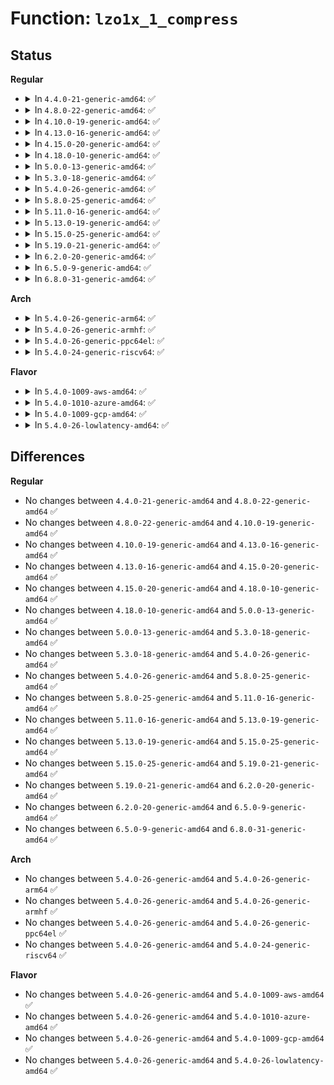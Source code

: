 # Function: <code>lzo1x_1_compress</code>

## Status
<b>Regular</b>
<ul>
<li>
<details>
<summary>In <code>4.4.0-21-generic-amd64</code>: ✅</summary>

```c
int lzo1x_1_compress(const unsigned char * in, size_t in_len, unsigned char * out, size_t * out_len, void * wrkmem)
```

```json
{
  "name": "lzo1x_1_compress",
  "collision_type": "Unique Global",
  "inline_type": "No",
  "funcs": [
    {
      "addr": 18446744071583096592,
      "name": "lzo1x_1_compress",
      "external": true,
      "loc": "lib/lzo/lzo1x_compress.c:216",
      "file": "lib/lzo/lzo1x_compress.c",
      "inline": "seen, unknown",
      "caller_inline": [],
      "caller_func": [
        "kernel/power/swap.c:lzo_compress_threadfn",
        "crypto/lzo.c:lzo_compress"
      ]
    }
  ],
  "symbols": [
    {
      "addr": 18446744071583096592,
      "name": "lzo1x_1_compress",
      "section": ".text",
      "bind": "STB_GLOBAL",
      "size": 534
    }
  ]
}
```
</details>
</li>
<li>
<details>
<summary>In <code>4.8.0-22-generic-amd64</code>: ✅</summary>

```c
int lzo1x_1_compress(const unsigned char * in, size_t in_len, unsigned char * out, size_t * out_len, void * wrkmem)
```

```json
{
  "name": "lzo1x_1_compress",
  "collision_type": "Unique Global",
  "inline_type": "No",
  "funcs": [
    {
      "addr": 18446744071583390800,
      "name": "lzo1x_1_compress",
      "external": true,
      "loc": "lib/lzo/lzo1x_compress.c:216",
      "file": "lib/lzo/lzo1x_compress.c",
      "inline": "seen, unknown",
      "caller_inline": [],
      "caller_func": [
        "kernel/power/swap.c:lzo_compress_threadfn",
        "crypto/lzo.c:lzo_compress"
      ]
    }
  ],
  "symbols": [
    {
      "addr": 18446744071583390800,
      "name": "lzo1x_1_compress",
      "section": ".text",
      "bind": "STB_GLOBAL",
      "size": 535
    }
  ]
}
```
</details>
</li>
<li>
<details>
<summary>In <code>4.10.0-19-generic-amd64</code>: ✅</summary>

```c
int lzo1x_1_compress(const unsigned char * in, size_t in_len, unsigned char * out, size_t * out_len, void * wrkmem)
```

```json
{
  "name": "lzo1x_1_compress",
  "collision_type": "Unique Global",
  "inline_type": "No",
  "funcs": [
    {
      "addr": 18446744071583516176,
      "name": "lzo1x_1_compress",
      "external": true,
      "loc": "lib/lzo/lzo1x_compress.c:216",
      "file": "lib/lzo/lzo1x_compress.c",
      "inline": "seen, unknown",
      "caller_inline": [],
      "caller_func": [
        "kernel/power/swap.c:lzo_compress_threadfn",
        "crypto/lzo.c:lzo_scompress",
        "crypto/lzo.c:lzo_compress"
      ]
    }
  ],
  "symbols": [
    {
      "addr": 18446744071583516176,
      "name": "lzo1x_1_compress",
      "section": ".text",
      "bind": "STB_GLOBAL",
      "size": 535
    }
  ]
}
```
</details>
</li>
<li>
<details>
<summary>In <code>4.13.0-16-generic-amd64</code>: ✅</summary>

```c
int lzo1x_1_compress(const unsigned char * in, size_t in_len, unsigned char * out, size_t * out_len, void * wrkmem)
```

```json
{
  "name": "lzo1x_1_compress",
  "collision_type": "Unique Global",
  "inline_type": "No",
  "funcs": [
    {
      "addr": 18446744071583537392,
      "name": "lzo1x_1_compress",
      "external": true,
      "loc": "lib/lzo/lzo1x_compress.c:216",
      "file": "lib/lzo/lzo1x_compress.c",
      "inline": "seen, unknown",
      "caller_inline": [],
      "caller_func": [
        "kernel/power/swap.c:lzo_compress_threadfn",
        "crypto/lzo.c:lzo_scompress",
        "crypto/lzo.c:lzo_compress"
      ]
    }
  ],
  "symbols": [
    {
      "addr": 18446744071583537392,
      "name": "lzo1x_1_compress",
      "section": ".text",
      "bind": "STB_GLOBAL",
      "size": 504
    }
  ]
}
```
</details>
</li>
<li>
<details>
<summary>In <code>4.15.0-20-generic-amd64</code>: ✅</summary>

```c
int lzo1x_1_compress(const unsigned char * in, size_t in_len, unsigned char * out, size_t * out_len, void * wrkmem)
```

```json
{
  "name": "lzo1x_1_compress",
  "collision_type": "Unique Global",
  "inline_type": "No",
  "funcs": [
    {
      "addr": 18446744071583722640,
      "name": "lzo1x_1_compress",
      "external": true,
      "loc": "lib/lzo/lzo1x_compress.c:216",
      "file": "lib/lzo/lzo1x_compress.c",
      "inline": "seen, unknown",
      "caller_inline": [],
      "caller_func": [
        "kernel/power/swap.c:lzo_compress_threadfn",
        "crypto/lzo.c:lzo_scompress",
        "crypto/lzo.c:lzo_compress"
      ]
    }
  ],
  "symbols": [
    {
      "addr": 18446744071583722640,
      "name": "lzo1x_1_compress",
      "section": ".text",
      "bind": "STB_GLOBAL",
      "size": 504
    }
  ]
}
```
</details>
</li>
<li>
<details>
<summary>In <code>4.18.0-10-generic-amd64</code>: ✅</summary>

```c
int lzo1x_1_compress(const unsigned char * in, size_t in_len, unsigned char * out, size_t * out_len, void * wrkmem)
```

```json
{
  "name": "lzo1x_1_compress",
  "collision_type": "Unique Global",
  "inline_type": "No",
  "funcs": [
    {
      "addr": 18446744071583940912,
      "name": "lzo1x_1_compress",
      "external": true,
      "loc": "lib/lzo/lzo1x_compress.c:216",
      "file": "lib/lzo/lzo1x_compress.c",
      "inline": "seen, unknown",
      "caller_inline": [],
      "caller_func": [
        "kernel/power/swap.c:lzo_compress_threadfn",
        "crypto/lzo.c:lzo_scompress",
        "crypto/lzo.c:lzo_compress"
      ]
    }
  ],
  "symbols": [
    {
      "addr": 18446744071583940912,
      "name": "lzo1x_1_compress",
      "section": ".text",
      "bind": "STB_GLOBAL",
      "size": 526
    }
  ]
}
```
</details>
</li>
<li>
<details>
<summary>In <code>5.0.0-13-generic-amd64</code>: ✅</summary>

```c
int lzo1x_1_compress(const unsigned char * in, size_t in_len, unsigned char * out, size_t * out_len, void * wrkmem)
```

```json
{
  "name": "lzo1x_1_compress",
  "collision_type": "Unique Global",
  "inline_type": "No",
  "funcs": [
    {
      "addr": 18446744071584025504,
      "name": "lzo1x_1_compress",
      "external": true,
      "loc": "lib/lzo/lzo1x_compress.c:216",
      "file": "lib/lzo/lzo1x_compress.c",
      "inline": "seen, unknown",
      "caller_inline": [],
      "caller_func": [
        "kernel/power/swap.c:lzo_compress_threadfn",
        "crypto/lzo.c:lzo_scompress",
        "crypto/lzo.c:lzo_compress"
      ]
    }
  ],
  "symbols": [
    {
      "addr": 18446744071584025504,
      "name": "lzo1x_1_compress",
      "section": ".text",
      "bind": "STB_GLOBAL",
      "size": 526
    }
  ]
}
```
</details>
</li>
<li>
<details>
<summary>In <code>5.3.0-18-generic-amd64</code>: ✅</summary>

```c
int lzo1x_1_compress(const unsigned char * in, size_t in_len, unsigned char * out, size_t * out_len, void * wrkmem)
```

```json
{
  "name": "lzo1x_1_compress",
  "collision_type": "Unique Global",
  "inline_type": "No",
  "funcs": [
    {
      "addr": 18446744071584210032,
      "name": "lzo1x_1_compress",
      "external": true,
      "loc": "lib/lzo/lzo1x_compress.c:366",
      "file": "lib/lzo/lzo1x_compress.c",
      "inline": "seen, unknown",
      "caller_inline": [],
      "caller_func": [
        "kernel/power/swap.c:lzo_compress_threadfn",
        "crypto/lzo.c:lzo_scompress",
        "crypto/lzo.c:lzo_compress"
      ]
    }
  ],
  "symbols": [
    {
      "addr": 18446744071584210032,
      "name": "lzo1x_1_compress",
      "section": ".text",
      "bind": "STB_GLOBAL",
      "size": 14
    }
  ]
}
```
</details>
</li>
<li>
<details>
<summary>In <code>5.4.0-26-generic-amd64</code>: ✅</summary>

```c
int lzo1x_1_compress(const unsigned char * in, size_t in_len, unsigned char * out, size_t * out_len, void * wrkmem)
```

```json
{
  "name": "lzo1x_1_compress",
  "collision_type": "Unique Global",
  "inline_type": "No",
  "funcs": [
    {
      "addr": 18446744071584344832,
      "name": "lzo1x_1_compress",
      "external": true,
      "loc": "lib/lzo/lzo1x_compress.c:368",
      "file": "lib/lzo/lzo1x_compress.c",
      "inline": "seen, unknown",
      "caller_inline": [],
      "caller_func": [
        "kernel/power/swap.c:lzo_compress_threadfn",
        "crypto/lzo.c:lzo_scompress",
        "crypto/lzo.c:lzo_compress"
      ]
    }
  ],
  "symbols": [
    {
      "addr": 18446744071584344832,
      "name": "lzo1x_1_compress",
      "section": ".text",
      "bind": "STB_GLOBAL",
      "size": 14
    }
  ]
}
```
</details>
</li>
<li>
<details>
<summary>In <code>5.8.0-25-generic-amd64</code>: ✅</summary>

```c
int lzo1x_1_compress(const unsigned char * in, size_t in_len, unsigned char * out, size_t * out_len, void * wrkmem)
```

```json
{
  "name": "lzo1x_1_compress",
  "collision_type": "Unique Global",
  "inline_type": "No",
  "funcs": [
    {
      "addr": 18446744071584756048,
      "name": "lzo1x_1_compress",
      "external": true,
      "loc": "lib/lzo/lzo1x_compress.c:381",
      "file": "lib/lzo/lzo1x_compress.c",
      "inline": "seen, unknown",
      "caller_inline": [],
      "caller_func": [
        "kernel/power/swap.c:lzo_compress_threadfn",
        "crypto/lzo.c:lzo_scompress",
        "crypto/lzo.c:lzo_compress"
      ]
    }
  ],
  "symbols": [
    {
      "addr": 18446744071584756048,
      "name": "lzo1x_1_compress",
      "section": ".text",
      "bind": "STB_GLOBAL",
      "size": 14
    }
  ]
}
```
</details>
</li>
<li>
<details>
<summary>In <code>5.11.0-16-generic-amd64</code>: ✅</summary>

```c
int lzo1x_1_compress(const unsigned char * in, size_t in_len, unsigned char * out, size_t * out_len, void * wrkmem)
```

```json
{
  "name": "lzo1x_1_compress",
  "collision_type": "Unique Global",
  "inline_type": "No",
  "funcs": [
    {
      "addr": 18446744071584869488,
      "name": "lzo1x_1_compress",
      "external": true,
      "loc": "lib/lzo/lzo1x_compress.c:381",
      "file": "lib/lzo/lzo1x_compress.c",
      "inline": "seen, unknown",
      "caller_inline": [],
      "caller_func": [
        "kernel/power/swap.c:lzo_compress_threadfn",
        "crypto/lzo.c:lzo_scompress",
        "crypto/lzo.c:lzo_compress"
      ]
    }
  ],
  "symbols": [
    {
      "addr": 18446744071584869488,
      "name": "lzo1x_1_compress",
      "section": ".text",
      "bind": "STB_GLOBAL",
      "size": 19
    }
  ]
}
```
</details>
</li>
<li>
<details>
<summary>In <code>5.13.0-19-generic-amd64</code>: ✅</summary>

```c
int lzo1x_1_compress(const unsigned char * in, size_t in_len, unsigned char * out, size_t * out_len, void * wrkmem)
```

```json
{
  "name": "lzo1x_1_compress",
  "collision_type": "Unique Global",
  "inline_type": "No",
  "funcs": [
    {
      "addr": 18446744071584913632,
      "name": "lzo1x_1_compress",
      "external": true,
      "loc": "lib/lzo/lzo1x_compress.c:381",
      "file": "lib/lzo/lzo1x_compress.c",
      "inline": "seen, unknown",
      "caller_inline": [],
      "caller_func": [
        "kernel/power/swap.c:lzo_compress_threadfn",
        "crypto/lzo.c:lzo_scompress",
        "crypto/lzo.c:lzo_compress"
      ]
    }
  ],
  "symbols": [
    {
      "addr": 18446744071584913632,
      "name": "lzo1x_1_compress",
      "section": ".text",
      "bind": "STB_GLOBAL",
      "size": 19
    }
  ]
}
```
</details>
</li>
<li>
<details>
<summary>In <code>5.15.0-25-generic-amd64</code>: ✅</summary>

```c
int lzo1x_1_compress(const unsigned char * in, size_t in_len, unsigned char * out, size_t * out_len, void * wrkmem)
```

```json
{
  "name": "lzo1x_1_compress",
  "collision_type": "Unique Global",
  "inline_type": "No",
  "funcs": [
    {
      "addr": 18446744071585349040,
      "name": "lzo1x_1_compress",
      "external": true,
      "loc": "lib/lzo/lzo1x_compress.c:381",
      "file": "lib/lzo/lzo1x_compress.c",
      "inline": "seen, unknown",
      "caller_inline": [],
      "caller_func": [
        "kernel/power/swap.c:lzo_compress_threadfn",
        "crypto/lzo.c:lzo_scompress",
        "crypto/lzo.c:lzo_compress"
      ]
    }
  ],
  "symbols": [
    {
      "addr": 18446744071585349040,
      "name": "lzo1x_1_compress",
      "section": ".text",
      "bind": "STB_GLOBAL",
      "size": 19
    }
  ]
}
```
</details>
</li>
<li>
<details>
<summary>In <code>5.19.0-21-generic-amd64</code>: ✅</summary>

```c
int lzo1x_1_compress(const unsigned char * in, size_t in_len, unsigned char * out, size_t * out_len, void * wrkmem)
```

```json
{
  "name": "lzo1x_1_compress",
  "collision_type": "Unique Global",
  "inline_type": "No",
  "funcs": [
    {
      "addr": 18446744071586208064,
      "name": "lzo1x_1_compress",
      "external": true,
      "loc": "lib/lzo/lzo1x_compress.c:381",
      "file": "lib/lzo/lzo1x_compress.c",
      "inline": "seen, unknown",
      "caller_inline": [],
      "caller_func": [
        "kernel/power/swap.c:lzo_compress_threadfn",
        "crypto/lzo.c:lzo_scompress",
        "crypto/lzo.c:lzo_compress"
      ]
    }
  ],
  "symbols": [
    {
      "addr": 18446744071586208064,
      "name": "lzo1x_1_compress",
      "section": ".text",
      "bind": "STB_GLOBAL",
      "size": 37
    }
  ]
}
```
</details>
</li>
<li>
<details>
<summary>In <code>6.2.0-20-generic-amd64</code>: ✅</summary>

```c
int lzo1x_1_compress(const unsigned char * in, size_t in_len, unsigned char * out, size_t * out_len, void * wrkmem)
```

```json
{
  "name": "lzo1x_1_compress",
  "collision_type": "Unique Global",
  "inline_type": "No",
  "funcs": [
    {
      "addr": 18446744071587202528,
      "name": "lzo1x_1_compress",
      "external": true,
      "loc": "lib/lzo/lzo1x_compress.c:379",
      "file": "lib/lzo/lzo1x_compress.c",
      "inline": "seen, unknown",
      "caller_inline": [],
      "caller_func": [
        "kernel/power/swap.c:lzo_compress_threadfn",
        "crypto/lzo.c:lzo_scompress",
        "crypto/lzo.c:lzo_compress"
      ]
    }
  ],
  "symbols": [
    {
      "addr": 18446744071587202528,
      "name": "lzo1x_1_compress",
      "section": ".text",
      "bind": "STB_GLOBAL",
      "size": 37
    }
  ]
}
```
</details>
</li>
<li>
<details>
<summary>In <code>6.5.0-9-generic-amd64</code>: ✅</summary>

```c
int lzo1x_1_compress(const unsigned char * in, size_t in_len, unsigned char * out, size_t * out_len, void * wrkmem)
```

```json
{
  "name": "lzo1x_1_compress",
  "collision_type": "Unique Global",
  "inline_type": "No",
  "funcs": [
    {
      "addr": 18446744071587465648,
      "name": "lzo1x_1_compress",
      "external": true,
      "loc": "lib/lzo/lzo1x_compress.c:379",
      "file": "lib/lzo/lzo1x_compress.c",
      "inline": "seen, unknown",
      "caller_inline": [],
      "caller_func": [
        "kernel/power/swap.c:lzo_compress_threadfn",
        "crypto/lzo.c:lzo_scompress",
        "crypto/lzo.c:lzo_compress"
      ]
    }
  ],
  "symbols": [
    {
      "addr": 18446744071587465648,
      "name": "lzo1x_1_compress",
      "section": ".text",
      "bind": "STB_GLOBAL",
      "size": 37
    }
  ]
}
```
</details>
</li>
<li>
<details>
<summary>In <code>6.8.0-31-generic-amd64</code>: ✅</summary>

```c
int lzo1x_1_compress(const unsigned char * in, size_t in_len, unsigned char * out, size_t * out_len, void * wrkmem)
```

```json
{
  "name": "lzo1x_1_compress",
  "collision_type": "Unique Global",
  "inline_type": "No",
  "funcs": [
    {
      "addr": 18446744071587800432,
      "name": "lzo1x_1_compress",
      "external": true,
      "loc": "lib/lzo/lzo1x_compress.c:379",
      "file": "lib/lzo/lzo1x_compress.c",
      "inline": "seen, unknown",
      "caller_inline": [],
      "caller_func": [
        "kernel/power/swap.c:lzo_compress_threadfn",
        "crypto/lzo.c:lzo_scompress",
        "crypto/lzo.c:lzo_compress"
      ]
    }
  ],
  "symbols": [
    {
      "addr": 18446744071587800432,
      "name": "lzo1x_1_compress",
      "section": ".text",
      "bind": "STB_GLOBAL",
      "size": 37
    }
  ]
}
```
</details>
</li>
</ul>
<b>Arch</b>
<ul>
<li>
<details>
<summary>In <code>5.4.0-26-generic-arm64</code>: ✅</summary>

```c
int lzo1x_1_compress(const unsigned char * in, size_t in_len, unsigned char * out, size_t * out_len, void * wrkmem)
```

```json
{
  "name": "lzo1x_1_compress",
  "collision_type": "Unique Global",
  "inline_type": "No",
  "funcs": [
    {
      "addr": 18446603336496230888,
      "name": "lzo1x_1_compress",
      "external": true,
      "loc": "lib/lzo/lzo1x_compress.c:368",
      "file": "lib/lzo/lzo1x_compress.c",
      "inline": "seen, unknown",
      "caller_inline": [],
      "caller_func": [
        "crypto/lzo.c:lzo_scompress",
        "crypto/lzo.c:lzo_compress"
      ]
    }
  ],
  "symbols": [
    {
      "addr": 18446603336496230888,
      "name": "lzo1x_1_compress",
      "section": ".text",
      "bind": "STB_GLOBAL",
      "size": 24
    }
  ]
}
```
</details>
</li>
<li>
<details>
<summary>In <code>5.4.0-26-generic-armhf</code>: ✅</summary>

```c
int lzo1x_1_compress(const unsigned char * in, size_t in_len, unsigned char * out, size_t * out_len, void * wrkmem)
```

```json
{
  "name": "lzo1x_1_compress",
  "collision_type": "Unique Global",
  "inline_type": "No",
  "funcs": [
    {
      "addr": 3229575412,
      "name": "lzo1x_1_compress",
      "external": true,
      "loc": "lib/lzo/lzo1x_compress.c:368",
      "file": "lib/lzo/lzo1x_compress.c",
      "inline": "seen, unknown",
      "caller_inline": [],
      "caller_func": [
        "kernel/power/swap.c:lzo_compress_threadfn",
        "crypto/lzo.c:lzo_scompress",
        "crypto/lzo.c:lzo_compress"
      ]
    }
  ],
  "symbols": [
    {
      "addr": 3229575412,
      "name": "lzo1x_1_compress",
      "section": ".text",
      "bind": "STB_GLOBAL",
      "size": 40
    }
  ]
}
```
</details>
</li>
<li>
<details>
<summary>In <code>5.4.0-26-generic-ppc64el</code>: ✅</summary>

```c
int lzo1x_1_compress(const unsigned char * in, size_t in_len, unsigned char * out, size_t * out_len, void * wrkmem)
```

```json
{
  "name": "lzo1x_1_compress",
  "collision_type": "Unique Global",
  "inline_type": "No",
  "funcs": [
    {
      "addr": 13835058055290524224,
      "name": "lzo1x_1_compress",
      "external": true,
      "loc": "lib/lzo/lzo1x_compress.c:368",
      "file": "lib/lzo/lzo1x_compress.c",
      "inline": "seen, unknown",
      "caller_inline": [],
      "caller_func": [
        "crypto/lzo.c:lzo_scompress",
        "crypto/lzo.c:lzo_compress"
      ]
    }
  ],
  "symbols": [
    {
      "addr": 13835058055290524224,
      "name": "lzo1x_1_compress",
      "section": ".text",
      "bind": "STB_GLOBAL",
      "size": 16
    }
  ]
}
```
</details>
</li>
<li>
<details>
<summary>In <code>5.4.0-24-generic-riscv64</code>: ✅</summary>

```c
int lzo1x_1_compress(const unsigned char * in, size_t in_len, unsigned char * out, size_t * out_len, void * wrkmem)
```

```json
{
  "name": "lzo1x_1_compress",
  "collision_type": "Unique Global",
  "inline_type": "No",
  "funcs": [
    {
      "addr": 18446743936275280698,
      "name": "lzo1x_1_compress",
      "external": true,
      "loc": "lib/lzo/lzo1x_compress.c:368",
      "file": "lib/lzo/lzo1x_compress.c",
      "inline": "seen, unknown",
      "caller_inline": [],
      "caller_func": [
        "crypto/lzo.c:lzo_scompress",
        "crypto/lzo.c:lzo_compress"
      ]
    }
  ],
  "symbols": [
    {
      "addr": 18446743936275280698,
      "name": "lzo1x_1_compress",
      "section": ".text",
      "bind": "STB_GLOBAL",
      "size": 26
    }
  ]
}
```
</details>
</li>
</ul>
<b>Flavor</b>
<ul>
<li>
<details>
<summary>In <code>5.4.0-1009-aws-amd64</code>: ✅</summary>

```c
int lzo1x_1_compress(const unsigned char * in, size_t in_len, unsigned char * out, size_t * out_len, void * wrkmem)
```

```json
{
  "name": "lzo1x_1_compress",
  "collision_type": "Unique Global",
  "inline_type": "No",
  "funcs": [
    {
      "addr": 18446744071584313568,
      "name": "lzo1x_1_compress",
      "external": true,
      "loc": "lib/lzo/lzo1x_compress.c:368",
      "file": "lib/lzo/lzo1x_compress.c",
      "inline": "seen, unknown",
      "caller_inline": [],
      "caller_func": [
        "kernel/power/swap.c:lzo_compress_threadfn",
        "crypto/lzo.c:lzo_scompress",
        "crypto/lzo.c:lzo_compress"
      ]
    }
  ],
  "symbols": [
    {
      "addr": 18446744071584313568,
      "name": "lzo1x_1_compress",
      "section": ".text",
      "bind": "STB_GLOBAL",
      "size": 14
    }
  ]
}
```
</details>
</li>
<li>
<details>
<summary>In <code>5.4.0-1010-azure-amd64</code>: ✅</summary>

```c
int lzo1x_1_compress(const unsigned char * in, size_t in_len, unsigned char * out, size_t * out_len, void * wrkmem)
```

```json
{
  "name": "lzo1x_1_compress",
  "collision_type": "Unique Global",
  "inline_type": "No",
  "funcs": [
    {
      "addr": 18446744071584248768,
      "name": "lzo1x_1_compress",
      "external": true,
      "loc": "lib/lzo/lzo1x_compress.c:368",
      "file": "lib/lzo/lzo1x_compress.c",
      "inline": "seen, unknown",
      "caller_inline": [],
      "caller_func": [
        "kernel/power/swap.c:lzo_compress_threadfn",
        "crypto/lzo.c:lzo_scompress",
        "crypto/lzo.c:lzo_compress"
      ]
    }
  ],
  "symbols": [
    {
      "addr": 18446744071584248768,
      "name": "lzo1x_1_compress",
      "section": ".text",
      "bind": "STB_GLOBAL",
      "size": 14
    }
  ]
}
```
</details>
</li>
<li>
<details>
<summary>In <code>5.4.0-1009-gcp-amd64</code>: ✅</summary>

```c
int lzo1x_1_compress(const unsigned char * in, size_t in_len, unsigned char * out, size_t * out_len, void * wrkmem)
```

```json
{
  "name": "lzo1x_1_compress",
  "collision_type": "Unique Global",
  "inline_type": "No",
  "funcs": [
    {
      "addr": 18446744071584296480,
      "name": "lzo1x_1_compress",
      "external": true,
      "loc": "lib/lzo/lzo1x_compress.c:368",
      "file": "lib/lzo/lzo1x_compress.c",
      "inline": "seen, unknown",
      "caller_inline": [],
      "caller_func": [
        "kernel/power/swap.c:lzo_compress_threadfn",
        "crypto/lzo.c:lzo_scompress",
        "crypto/lzo.c:lzo_compress"
      ]
    }
  ],
  "symbols": [
    {
      "addr": 18446744071584296480,
      "name": "lzo1x_1_compress",
      "section": ".text",
      "bind": "STB_GLOBAL",
      "size": 14
    }
  ]
}
```
</details>
</li>
<li>
<details>
<summary>In <code>5.4.0-26-lowlatency-amd64</code>: ✅</summary>

```c
int lzo1x_1_compress(const unsigned char * in, size_t in_len, unsigned char * out, size_t * out_len, void * wrkmem)
```

```json
{
  "name": "lzo1x_1_compress",
  "collision_type": "Unique Global",
  "inline_type": "No",
  "funcs": [
    {
      "addr": 18446744071584402512,
      "name": "lzo1x_1_compress",
      "external": true,
      "loc": "lib/lzo/lzo1x_compress.c:368",
      "file": "lib/lzo/lzo1x_compress.c",
      "inline": "seen, unknown",
      "caller_inline": [],
      "caller_func": [
        "kernel/power/swap.c:lzo_compress_threadfn",
        "crypto/lzo.c:lzo_scompress",
        "crypto/lzo.c:lzo_compress"
      ]
    }
  ],
  "symbols": [
    {
      "addr": 18446744071584402512,
      "name": "lzo1x_1_compress",
      "section": ".text",
      "bind": "STB_GLOBAL",
      "size": 14
    }
  ]
}
```
</details>
</li>
</ul>

## Differences
<b>Regular</b>
<ul>
<li>
No changes between <code>4.4.0-21-generic-amd64</code> and <code>4.8.0-22-generic-amd64</code> ✅
</li>
<li>
No changes between <code>4.8.0-22-generic-amd64</code> and <code>4.10.0-19-generic-amd64</code> ✅
</li>
<li>
No changes between <code>4.10.0-19-generic-amd64</code> and <code>4.13.0-16-generic-amd64</code> ✅
</li>
<li>
No changes between <code>4.13.0-16-generic-amd64</code> and <code>4.15.0-20-generic-amd64</code> ✅
</li>
<li>
No changes between <code>4.15.0-20-generic-amd64</code> and <code>4.18.0-10-generic-amd64</code> ✅
</li>
<li>
No changes between <code>4.18.0-10-generic-amd64</code> and <code>5.0.0-13-generic-amd64</code> ✅
</li>
<li>
No changes between <code>5.0.0-13-generic-amd64</code> and <code>5.3.0-18-generic-amd64</code> ✅
</li>
<li>
No changes between <code>5.3.0-18-generic-amd64</code> and <code>5.4.0-26-generic-amd64</code> ✅
</li>
<li>
No changes between <code>5.4.0-26-generic-amd64</code> and <code>5.8.0-25-generic-amd64</code> ✅
</li>
<li>
No changes between <code>5.8.0-25-generic-amd64</code> and <code>5.11.0-16-generic-amd64</code> ✅
</li>
<li>
No changes between <code>5.11.0-16-generic-amd64</code> and <code>5.13.0-19-generic-amd64</code> ✅
</li>
<li>
No changes between <code>5.13.0-19-generic-amd64</code> and <code>5.15.0-25-generic-amd64</code> ✅
</li>
<li>
No changes between <code>5.15.0-25-generic-amd64</code> and <code>5.19.0-21-generic-amd64</code> ✅
</li>
<li>
No changes between <code>5.19.0-21-generic-amd64</code> and <code>6.2.0-20-generic-amd64</code> ✅
</li>
<li>
No changes between <code>6.2.0-20-generic-amd64</code> and <code>6.5.0-9-generic-amd64</code> ✅
</li>
<li>
No changes between <code>6.5.0-9-generic-amd64</code> and <code>6.8.0-31-generic-amd64</code> ✅
</li>
</ul>
<b>Arch</b>
<ul>
<li>
No changes between <code>5.4.0-26-generic-amd64</code> and <code>5.4.0-26-generic-arm64</code> ✅
</li>
<li>
No changes between <code>5.4.0-26-generic-amd64</code> and <code>5.4.0-26-generic-armhf</code> ✅
</li>
<li>
No changes between <code>5.4.0-26-generic-amd64</code> and <code>5.4.0-26-generic-ppc64el</code> ✅
</li>
<li>
No changes between <code>5.4.0-26-generic-amd64</code> and <code>5.4.0-24-generic-riscv64</code> ✅
</li>
</ul>
<b>Flavor</b>
<ul>
<li>
No changes between <code>5.4.0-26-generic-amd64</code> and <code>5.4.0-1009-aws-amd64</code> ✅
</li>
<li>
No changes between <code>5.4.0-26-generic-amd64</code> and <code>5.4.0-1010-azure-amd64</code> ✅
</li>
<li>
No changes between <code>5.4.0-26-generic-amd64</code> and <code>5.4.0-1009-gcp-amd64</code> ✅
</li>
<li>
No changes between <code>5.4.0-26-generic-amd64</code> and <code>5.4.0-26-lowlatency-amd64</code> ✅
</li>
</ul>
